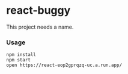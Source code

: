react-buggy
===========

This project needs a name.

### Usage

```
npm install
npm start
open https://react-eop2gprqzq-uc.a.run.app/
```
